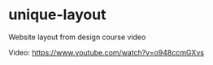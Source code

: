 # unique-layout
Website layout from design course video

Video:
https://www.youtube.com/watch?v=o948ccmGXvs
